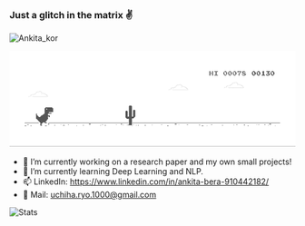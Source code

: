 ### Just a glitch in the matrix :v:

![Ankita_kor](https://drive.google.com/file/d/1V9_MIxyS350SPxnbnzAuebZG7WtuJuht/view?usp=sharing)

![Chrome_Dino](chrome_dino.gif)

- 🔭 I’m currently working on a research paper and my own small projects!
- 🌱 I’m currently learning Deep Learning and NLP.
- 📫  LinkedIn: https://www.linkedin.com/in/ankita-bera-910442182/
- :e-mail: Mail: uchiha.ryo.1000@gmail.com


![Stats](https://github-readme-stats.vercel.app/api?username=abera07&show_icons=true&theme=tokyonight)

<!--
**abera07/abera07** is a ✨ _special_ ✨ repository because its `README.md` (this file) appears on your GitHub profile.

